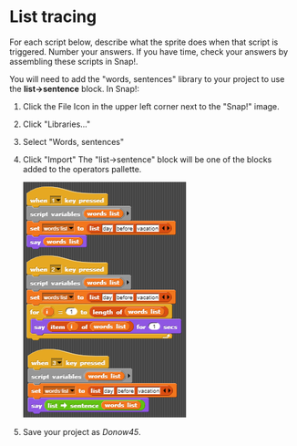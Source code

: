 # List tracing

For each script below, describe what the sprite does when that script is triggered. Number your answers. If you have time, check your answers by assembling these scripts in Snap!.

You will need to add the "words, sentences" library to your project to use the **list->sentence** block.  In Snap!:

1. Click the File Icon in the upper left corner next to the "Snap!" image.  
2. Click "Libraries..."
3. Select "Words, sentences"
4. Click "Import"
The "list->sentence" block will be one of the blocks added to the operators pallette.

    ![List Do Now](images/list_do_now.png)

5. Save your project as _Donow45_.
